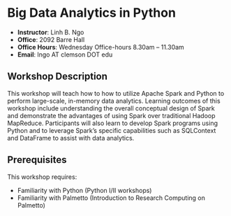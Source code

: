 # Big Data Analytics in Python

- **Instructor**: Linh B. Ngo
- **Office**: 2092 Barre Hall
- **Office Hours**: Wednesday Office-hours 8.30am – 11.30am
- **Email**: lngo AT clemson DOT edu

## Workshop Description

This workshop will teach how to how to utilize Apache Spark and Python to perform 
large-scale, in-memory data analytics. Learning outcomes of this workshop include 
understanding the overall conceptual design of Spark and demonstrate the advantages 
of using Spark over traditional Hadoop MapReduce. Participants will also learn to 
develop Spark programs using Python and to leverage Spark’s specific capabilities 
such as SQLContext and DataFrame to assist with data analytics.

## Prerequisites

This workshop requires: 
- Familiarity with Python (Python I/II workshops)
- Familiarity with Palmetto (Introduction to Research Computing on Palmetto)
